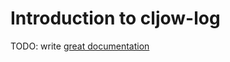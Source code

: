# Introduction to cljow-log

TODO: write [great documentation](http://jacobian.org/writing/what-to-write/)
